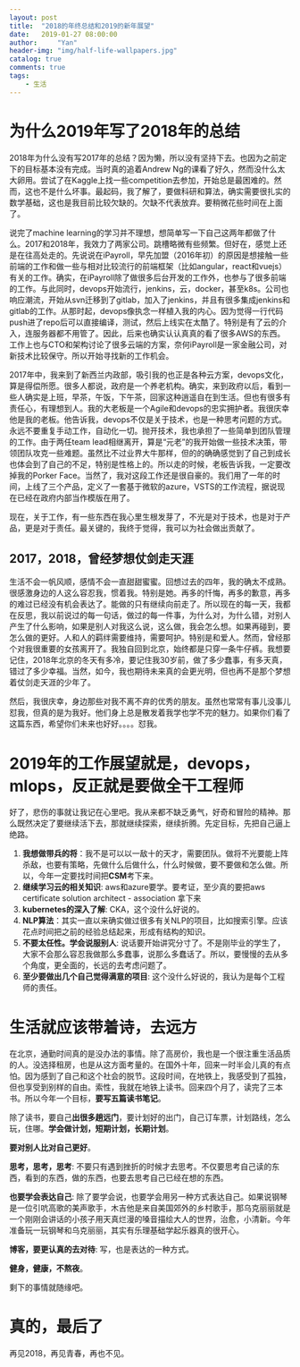 ```yaml
---
layout: post
title:  "2018的年终总结和2019的新年展望"
date:   2019-01-27 08:00:00
author:     "Yan"
header-img: "img/half-life-wallpapers.jpg"
catalog: true
comments: true
tags:
    - 生活
---
```


# 为什么2019年写了2018年的总结

2018年为什么没有写2017年的总结？因为懒，所以没有坚持下去。也因为之前定下的目标基本没有完成。当时真的追着Andrew Ng的课看了好久，然而没什么太大卵用。尝试了在Kaggle上找一些competition去参加，开始总是最困难的。然而，这也不是什么坏事。最起码，我了解了，要做科研和算法，确实需要很扎实的数学基础，这也是我目前比较欠缺的。欠缺不代表放弃。要稍微花些时间在上面了。

说完了machine learning的学习并不理想，想简单写一下自己这两年都做了什么。2017和2018年，我效力了两家公司。跳槽略微有些频繁。但好在，感觉上还是在往高处走的。先说说在iPayroll，早先加盟（2016年初）的原因是想接触一些前端的工作和做一些与相对比较流行的前端框架（比如angular，react和vuejs）有关的工作。确实，在iPayroll除了做很多后台开发的工作外，也参与了很多前端的工作。与此同时，devops开始流行，jenkins，云，docker，甚至k8s。公司也响应潮流，开始从svn迁移到了gitlab，加入了jenkins，并且有很多集成jenkins和gitlab的工作。从那时起，devops像执念一样植入我的内心。因为觉得一行代码push进了repo后可以直接编译，测试，然后上线实在太酷了。特别是有了云的介入，连服务器都不用管了。因此，后来也确实认认真真的看了很多AWS的东西。工作上也与CTO和架构讨论了很多云端的方案，奈何iPayroll是一家金融公司，对新技术比较保守。所以开始寻找新的工作机会。

2017年中，我来到了新西兰内政部，吸引我的也正是各种云方案，devops文化，算是得偿所愿。很多人都说，政府是一个养老机构。确实，来到政府以后，看到一些人确实是上班，早茶，午饭，下午茶，回家这种逍遥自在到生活。但也有很多有责任心，有理想到人。我的大老板是一个Agile和devops的忠实拥护者。我很庆幸他是我的老板。他告诉我，devops不仅是关于技术，也是一种思考问题的方式。永远不要重复手动工作，自动化一切。抛开技术，我也承担了一些简单到团队管理的工作。由于两任team lead相继离开，算是“元老”的我开始做一些技术决策，带领团队攻克一些难题。虽然比不过业界大牛那样，但的的确确感觉到了自己到成长也体会到了自己的不足，特别是性格上的。所以走的时候，老板告诉我，一定要改掉我的Porker Face。当然了，我对这段工作还是很自豪的。我们用了一年的时间，上线了三个产品，定义了一套基于微软的azure，VSTS的工作流程，据说现在已经在政府内部当作模版在用了。

现在，关于工作，有一些东西在我心里生根发芽了，不光是对于技术，也是对于产品，更是对于责任。最关键的，我终于觉得，我可以为社会做出贡献了。

## 2017，2018，曾经梦想仗剑走天涯

生活不会一帆风顺，感情不会一直甜甜蜜蜜。回想过去的四年，我的确太不成熟。很感激身边的人这么容忍我，惯着我。特别是她。再多的忏悔，再多的歉意，再多的难过已经没有机会表达了。能做的只有继续向前走了。所以现在的每一天，我都在反思，我以前说过的每一句话，做过的每一件事，为什么对，为什么错，对别人产生了什么影响，如果是别人对我这么说，这么做，我会怎么想。如果再碰到，要怎么做的更好。人和人的羁绊需要维持，需要呵护。特别是和爱人。然而，曾经那个对我很重要的女孩离开了。我独自回到北京，始终都是只穿一条牛仔裤。我想要记住，2018年北京的冬天有多冷，要记住我30岁前，做了多少蠢事，有多天真，错过了多少幸福。当然，如今，我也期待未来真的会更光明，但也再不是那个梦想着仗剑走天涯的少年了。

然后，我很庆幸，身边那些对我不离不弃的优秀的朋友。虽然也常常有事儿没事儿怼我，但真的是为我好。他们身上总是散发着我学也学不完的魅力。如果你们看了这篇东西，希望你们未来也好好。。。。怼我。

# 2019年的工作展望就是，devops，mlops，反正就是要做全干工程师

好了，悲伤的事就让我记在心里吧。我从来都不缺乏勇气，好奇和冒险的精神。那么既然决定了要继续活下去，那就继续探索，继续折腾。先定目标，先把自己逼上绝路。

1. **我想做带兵的将**：我不是可以以一敌十的天才，需要团队。做将不光要能上阵杀敌，也要有策略，先做什么后做什么，什么时候做，要不要做和怎么做。所以，今年一定要找时间把**CSM**考下来。
2. **继续学习云的相关知识**: aws和azure要学。要考证，至少真的要把aws certificate solution architect - association 拿下来
3. **kubernetes的深入了解**: CKA，这个没什么好说的。
4. **NLP算法**：其实一直以来确实做过很多有关NLP的项目，比如搜索引擎。应该花点时间把之前的经验总结起来，形成有结构的知识。
5. **不要太任性。学会说服别人**: 说话要开始讲究分寸了。不是刚毕业的学生了，大家不会那么容忍我做那么多蠢事，说那么多蠢话了。所以，要慢慢的去从多个角度，更全面的，长远的去考虑问题了。
6. **至少要做出几个自己觉得满意的项目**: 这个没什么好说的，我认为是每个工程师的责任。

# 生活就应该带着诗，去远方

在北京，通勤时间真的是没办法的事情。除了高房价，我也是一个很注重生活品质的人。没选择租房，也是从这方面考量的。在国外十年，回来一时半会儿真的有点怕。因为感到了自己和这个社会的脱节。这段时间，在地铁上，我感受到了孤独，但也享受到别样的自由。索性，我就在地铁上读书。回来四个月了，读完了三本书。所以今年一个目标，**要写五篇读书笔记**。

除了读书，要自己**出很多趟远门**，要计划好的出门，自己订车票，计划路线，怎么玩，住哪。**学会做计划，短期计划，长期计划**。

**要对别人比对自己更好**。

**思考，思考，思考**: 不要只有遇到挫折的时候才去思考。不仅要思考自己读的东西，看到的东西，做的东西，也要去思考自己已经在想的东西。

**也要学会表达自己**: 除了要学会说，也要学会用另一种方式表达自己。如果说钢琴是一位引吭高歌的美声歌手，木吉他是来自美国郊外的乡村歌手，那乌克丽丽就是一个刚刚会讲话的小孩子用天真烂漫的嗓音描绘大人的世界，治愈，小清新。今年准备玩一玩钢琴和乌克丽丽，其实有乐理基础学起乐器真的很开心。

**博客，要更认真的去对待**: 写，也是表达的一种方式。

**健身，健康，不熬夜**。

剩下的事情就随缘吧。

# 真的，最后了

再见2018，再见青春，再也不见。
